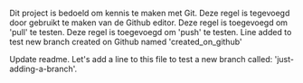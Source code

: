 Dit project is bedoeld om kennis te maken met Git.
Deze regel is tegevoegd door gebruikt te maken van de Github editor.
Deze regel is toegevoegd om 'pull' te testen.
Deze regel is toegevoegd om 'push' te testen.
Line added to test new branch created on Github named 'created_on_github'

Update readme.
Let's add a line to this file to test a new branch called: 'just-adding-a-branch'.

